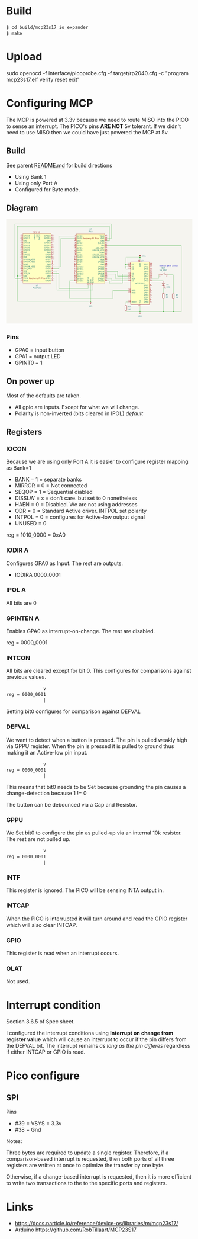 # Build
```
$ cd build/mcp23s17_io_expander
$ make
```

# Upload
sudo openocd -f interface/picoprobe.cfg -f target/rp2040.cfg -c "program mcp23s17.elf verify reset exit"

# Configuring MCP
The MCP is powered at 3.3v because we need to route MISO into the PICO to sense an interrupt. The PICO's pins **ARE NOT** 5v tolerant.
If we didn't need to use MISO then we could have just powered the MCP at 5v.

## Build
See parent [README.md](../README.md) for build directions

- Using Bank 1
- Using only Port A
- Configured for Byte mode.

## Diagram
![Kicard Diagram](mcp23s17_kicard_schemo.png)

### Pins
- GPA0 = input button
- GPA1 = output LED
- GPINT0 = 1

## On power up
Most of the defaults are taken.

- All gpio are inputs. Except for what we will change.
- Polarity is non-inverted (bits cleared in IPOL) *default*

## Registers

### IOCON
Because we are using only Port A it is easier to configure register mapping as Bank=1

- BANK = 1 = separate banks
- MIRROR = 0 = Not connected
- SEQOP = 1 = Sequential diabled
- DISSLW = x = don't care. but set to 0 nonetheless
- HAEN = 0 = Disabled. We are not using addresses
- ODR = 0 = Standard Active driver. INTPOL set polarity
- INTPOL = 0 = configures for Active-low output signal
- UNUSED = 0

reg = 1010_0000 = 0xA0

### IODIR A
Configures GPA0 as Input. The rest are outputs.
- IODIRA 0000_0001

### IPOL A
All bits are 0

### GPINTEN A
Enables GPA0 as interrupt-on-change. The rest are disabled.

reg = 0000_0001

### INTCON
All bits are cleared except for bit 0. This configures for comparisons against previous values.
```
              v
reg = 0000_0001
              |
```
Setting bit0 configures for comparison against DEFVAL

### DEFVAL
We want to detect when a button is pressed. The pin is pulled weakly high via GPPU register. When the pin is pressed it is pulled to ground thus making it an Active-low pin input.

```
              v
reg = 0000_0001
              |
```
This means that bit0 needs to be Set because grounding the pin causes a change-detection because 1 != 0

The button can be debounced via a Cap and Resistor.

### GPPU
We Set bit0 to configure the pin as pulled-up via an internal 10k resistor. The rest are not pulled up.

```
              v
reg = 0000_0001
              |
```

### INTF
This register is ignored. The PICO will be sensing INTA output in.

### INTCAP
When the PICO is interrupted it will turn around and read the GPIO register which will also clear INTCAP.

### GPIO
This register is read when an interrupt occurs.

### OLAT
Not used.

# Interrupt condition
Section 3.6.5 of Spec sheet.

I configured the interrupt conditions using **Interrupt on change from register value** which will cause an interrupt to occur if the pin differs from the DEFVAL bit. The interrupt remains *as long as the pin differes* regardless if either INTCAP or GPIO is read.

# Pico configure

## SPI
Pins
- #39 = VSYS = 3.3v
- #38 = Gnd

Notes:

Three bytes are required to update a single register. Therefore, if a comparison-based interrupt is requested, then both ports of all three registers are written at once to optimize the transfer by one byte.

Otherwise, if a change-based interrupt is requested, then it is more efficient to write two transactions to the to the specific ports and registers.

# Links
- https://docs.particle.io/reference/device-os/libraries/m/mcp23s17/
- Arduino https://github.com/RobTillaart/MCP23S17

